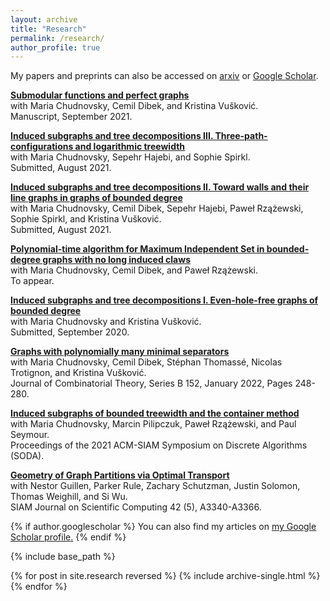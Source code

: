 ```yaml
---
layout: archive
title: "Research"
permalink: /research/
author_profile: true
---
```


My papers and preprints can also be accessed on [arxiv](https://arxiv.org/search/?query=Abrishami%2C+Tara&searchtype=author&abstracts=show&order=-announced_date_first&size=100) or [Google Scholar](https://scholar.google.com/citations?user=GvdjMbcAAAAJ&hl=en). 

[**Submodular functions and perfect graphs**](https://arxiv.org/abs/2110.00108)<br/>
with Maria Chudnovsky, Cemil Dibek, and Kristina Vušković. <br/>
Manuscript, September 2021. <br/>

[**Induced subgraphs and tree decompositions III. Three-path-configurations and logarithmic treewidth**](https://arxiv.org/abs/2109.01310)<br/>
with Maria Chudnovsky, Sepehr Hajebi, and Sophie Spirkl. <br/>
Submitted, August 2021. <br/>

[**Induced subgraphs and tree decompositions II. Toward walls and their line graphs in graphs of bounded degree**](https://arxiv.org/abs/2108.01162)<br/>
with Maria Chudnovsky, Cemil Dibek, Sepehr Hajebi, Paweł Rzążewski, Sophie Spirkl, and Kristina Vušković. <br/>
Submitted, August 2021. <br/>

[**Polynomial-time algorithm for Maximum Independent Set in bounded-degree graphs with no long induced claws**](https://arxiv.org/abs/2107.05434)<br/>
with Maria Chudnovsky, Cemil Dibek, and Paweł Rzążewski. <br/>
To appear. <br/>

[**Induced subgraphs and tree decompositions I. Even-hole-free graphs of bounded degree**](https://arxiv.org/abs/2009.01297)<br/>
with Maria Chudnovsky and Kristina Vušković. <br/>
Submitted, September 2020. <br/>

[**Graphs with polynomially many minimal separators**](https://arxiv.org/abs/2005.05042)<br/>
with Maria Chudnovsky, Cemil Dibek, Stéphan Thomassé, Nicolas Trotignon, and Kristina Vušković. <br/>
Journal of Combinatorial Theory, Series B 152, January 2022, Pages 248-280. <br/>

[**Induced subgraphs of bounded treewidth and the container method**](https://arxiv.org/abs/2003.05185)<br/>
with Maria Chudnovsky, Marcin Pilipczuk, Paweł Rzążewski, and Paul Seymour. <br/>
Proceedings of the 2021 ACM-SIAM Symposium on Discrete Algorithms (SODA). <br/>


[**Geometry of Graph Partitions via Optimal Transport**](https://arxiv.org/abs/1910.09618)<br/>
with Nestor Guillen, Parker Rule, Zachary Schutzman, Justin Solomon, Thomas Weighill, and Si Wu. <br/>
SIAM Journal on Scientific Computing 42 (5), A3340-A3366. <br/>


{% if author.googlescholar %}
  You can also find my articles on <u><a href="{{author.googlescholar}}">my Google Scholar profile</a>.</u>
{% endif %}

{% include base_path %}

{% for post in site.research reversed %}
  {% include archive-single.html %}
{% endfor %}
